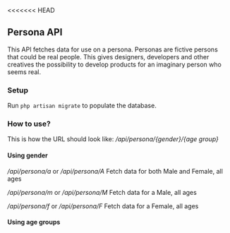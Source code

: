 <<<<<<< HEAD
## Persona API ##

This API fetches data for use on a persona. Personas are fictive persons that could be real people. This gives designers, developers and other creatives the possibility to develop products for an imaginary person who seems real. 

### Setup ###
Run `php artisan migrate` to populate the database. 

### How to use? ###
This is how the URL should look like:
*/api/persona/{gender}/{age group}*

#### Using gender
*/api/persona/a* or */api/persona/A*
Fetch data for both Male and Female, all ages

*/api/persona/m* or */api/persona/M*
Fetch data for a Male, all ages

*/api/persona/f* or */api/persona/F*
Fetch data for a Female, all ages

#### Using age groups ####
